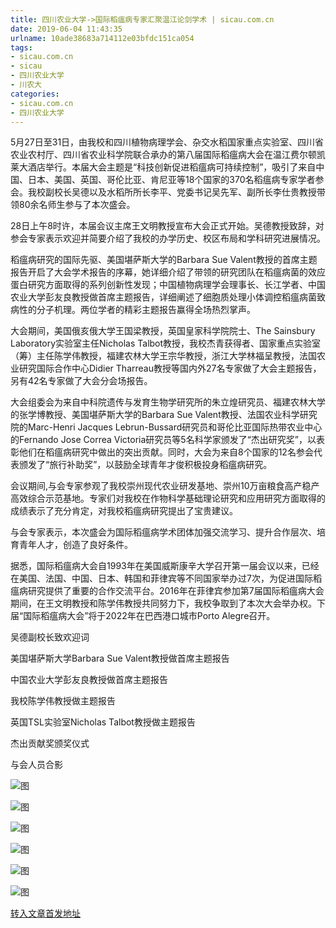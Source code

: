 ```yaml
---
title: 四川农业大学->国际稻瘟病专家汇聚温江论剑学术 | sicau.com.cn
date: 2019-06-04 11:43:35
urlname: 10ade38683a714112e03bfdc151ca054
tags: 
- sicau.com.cn
- sicau
- 四川农业大学
- 川农大
categories:
- sicau.com.cn
- 四川农业大学
---
```



5月27日至31日，由我校和四川植物病理学会、杂交水稻国家重点实验室、四川省农业农村厅、四川省农业科学院联合承办的第八届国际稻瘟病大会在温江费尔顿凯莱大酒店举行。本届大会主题是“科技创新促进稻瘟病可持续控制”，吸引了来自中国、日本、美国、英国、哥伦比亚、肯尼亚等18个国家的370名稻瘟病专家学者参会。我校副校长吴德以及水稻所所长李平、党委书记吴先军、副所长李仕贵教授带领80余名师生参与了本次盛会。

28日上午8时许，本届会议主席王文明教授宣布大会正式开始。吴德教授致辞，对参会专家表示欢迎并简要介绍了我校的办学历史、校区布局和学科研究进展情况。

稻瘟病研究的国际先驱、美国堪萨斯大学的Barbara Sue Valent教授的首席主题报告开启了大会学术报告的序幕，她详细介绍了带领的研究团队在稻瘟病菌的效应蛋白研究方面取得的系列创新性发现；中国植物病理学会理事长、长江学者、中国农业大学彭友良教授做首席主题报告，详细阐述了细胞质处理小体调控稻瘟病菌致病性的分子机理。两位学者的精彩主题报告赢得全场热烈掌声。

大会期间，美国俄亥俄大学王国梁教授，英国皇家科学院院士、The Sainsbury Laboratory实验室主任Nicholas Talbot教授，我校杰青获得者、国家重点实验室（筹）主任陈学伟教授，福建农林大学王宗华教授，浙江大学林福呈教授，法国农业研究国际合作中心Didier Tharreau教授等国内外27名专家做了大会主题报告，另有42名专家做了大会分会场报告。

大会组委会为来自中科院遗传与发育生物学研究所的朱立煌研究员、福建农林大学的张学博教授、美国堪萨斯大学的Barbara Sue Valent教授、法国农业科学研究院的Marc-Henri Jacques Lebrun-Bussard研究员和哥伦比亚国际热带农业中心的Fernando Jose Correa Victoria研究员等5名科学家颁发了“杰出研究奖”，以表彰他们在稻瘟病研究中做出的突出贡献。同时，大会为来自8个国家的12名参会代表颁发了“旅行补助奖”，以鼓励全球青年才俊积极投身稻瘟病研究。

会议期间,与会专家参观了我校崇州现代农业研发基地、崇州10万亩粮食高产稳产高效综合示范基地。专家们对我校在作物科学基础理论研究和应用研究方面取得的成绩表示了充分肯定，对我校稻瘟病研究提出了宝贵建议。

与会专家表示，本次盛会为国际稻瘟病学术团体加强交流学习、提升合作层次、培育青年人才，创造了良好条件。

据悉，国际稻瘟病大会自1993年在美国威斯康辛大学召开第一届会议以来，已经在美国、法国、中国、日本、韩国和菲律宾等不同国家举办过7次，为促进国际稻瘟病研究提供了重要的合作交流平台。2016年在菲律宾参加第7届国际稻瘟病大会期间，在王文明教授和陈学伟教授共同努力下，我校争取到了本次大会举办权。下届“国际稻瘟病大会”将于2022年在巴西港口城市Porto Alegre召开。

吴德副校长致欢迎词

美国堪萨斯大学Barbara Sue Valent教授做首席主题报告

中国农业大学彭友良教授做首席主题报告

我校陈学伟教授做主题报告

英国TSL实验室Nicholas Talbot教授做主题报告

杰出贡献奖颁奖仪式

与会人员合影



![图](https://news.sicau.edu.cn/__local/4/13/5B/C0DE305EBDCDD83F45F65585DFF_2846B1F0_253D4.jpg)

![图](https://news.sicau.edu.cn/__local/6/EC/B9/349BFC73B1024D3097B45DC3D86_9D8ABB6A_15351.jpg)

![图](https://news.sicau.edu.cn/__local/4/0C/61/C62EEAA4520581DC1F46D752CB8_CD67AF06_4136A.jpg)

![图](https://news.sicau.edu.cn/__local/1/62/53/3D53B2CDDD13321146C23DCD3C5_8853336A_1315A.jpg)

![图](https://news.sicau.edu.cn/__local/2/24/0A/9EB69F9C932A26709FE305D21DE_AC6B90B3_12CDE.jpg)

![图](https://news.sicau.edu.cn/__local/7/B0/FF/D5D5387CE11D33CD6DBE5C38C6C_BE0D08E3_1C440.jpg)

[转入文章首发地址](https://news.sicau.edu.cn/info/1135/51889.htm)